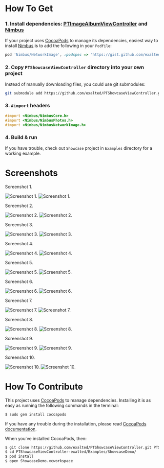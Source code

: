How To Get
==========

### 1. Install dependencies: [PTImageAlbumViewController](https://github.com/exalted/PTImageAlbumViewController) and  [Nimbus](https://github.com/jverkoey/nimbus)

If your project uses [CocoaPods](http://cocoapods.org) to manage its dependencies, easiest way to install [Nimbus](https://github.com/jverkoey/nimbus) is to add the following in your `Podfile`:

```ruby
pod 'Nimbus/NetworkImage', :podspec => 'https://gist.github.com/exalted/7655606/raw/ce27220c457984ecd30fb800503b4c299159ace0/Nimbus.podspec'
```

### 2. Copy `PTShowcaseViewController` directory into your own project

Instead of manually downloading files, you could use git submodules:

```bash
git submodule add https://github.com/exalted/PTShowcaseViewController.git
```

### 3. `#import` headers

```objectivec
#import <Nimbus/NimbusCore.h>
#import <Nimbus/NimbusPhotos.h>
#import <Nimbus/NimbusNetworkImage.h>
```

### 4. Build & run

If you have trouble, check out `Showcase` project in `Examples` directory for a working example.


Screenshots
===========

Screenshot 1.

![Screenshot 1.](http://exalted.github.com/PTShowcaseViewController/iPad/ss1.png "Screenshot 1.")
![Screenshot 1.](http://exalted.github.com/PTShowcaseViewController/iPhone/ss1.png "Screenshot 1.")

Screenshot 2.

![Screenshot 2.](http://exalted.github.com/PTShowcaseViewController/iPad/ss2.png "Screenshot 2.")
![Screenshot 2.](http://exalted.github.com/PTShowcaseViewController/iPhone/ss2.png "Screenshot 2.")

Screenshot 3.

![Screenshot 3.](http://exalted.github.com/PTShowcaseViewController/iPad/ss3.png "Screenshot 3.")
![Screenshot 3.](http://exalted.github.com/PTShowcaseViewController/iPhone/ss3.png "Screenshot 3.")

Screenshot 4.

![Screenshot 4.](http://exalted.github.com/PTShowcaseViewController/iPad/ss4.png "Screenshot 4.")
![Screenshot 4.](http://exalted.github.com/PTShowcaseViewController/iPhone/ss4.png "Screenshot 4.")

Screenshot 5.

![Screenshot 5.](http://exalted.github.com/PTShowcaseViewController/iPad/ss5.png "Screenshot 5.")
![Screenshot 5.](http://exalted.github.com/PTShowcaseViewController/iPhone/ss5.png "Screenshot 5.")

Screenshot 6.

![Screenshot 6.](http://exalted.github.com/PTShowcaseViewController/iPad/ss6.png "Screenshot 6.")
![Screenshot 6.](http://exalted.github.com/PTShowcaseViewController/iPhone/ss6.png "Screenshot 6.")

Screenshot 7.

![Screenshot 7.](http://exalted.github.com/PTShowcaseViewController/iPad/ss7.png "Screenshot 7.")
![Screenshot 7.](http://exalted.github.com/PTShowcaseViewController/iPhone/ss7.png "Screenshot 7.")

Screenshot 8.

![Screenshot 8.](http://exalted.github.com/PTShowcaseViewController/iPad/ss8.png "Screenshot 8.")
![Screenshot 8.](http://exalted.github.com/PTShowcaseViewController/iPhone/ss8.png "Screenshot 8.")

Screenshot 9.

![Screenshot 9.](http://exalted.github.com/PTShowcaseViewController/iPad/ss9.png "Screenshot 9.")
![Screenshot 9.](http://exalted.github.com/PTShowcaseViewController/iPhone/ss9.png "Screenshot 9.")

Screenshot 10.

![Screenshot 10.](http://exalted.github.com/PTShowcaseViewController/iPad/ss10.png "Screenshot 10.")
![Screenshot 10.](http://exalted.github.com/PTShowcaseViewController/iPhone/ss10.png "Screenshot 10.")


How To Contribute
=================

This project uses [CocoaPods](http://cocoapods.org) to manage dependencies. Installing it is as easy as running the following commands in the terminal:

```bash
$ sudo gem install cocoapods
```

If you have any trouble during the installation, please read [CocoaPods documentation](http://docs.cocoapods.org/).

When you've installed CocoaPods, then:

```bash
$ git clone https://github.com/exalted/PTShowcaseViewController.git PTShowcaseViewController-exalted
$ cd PTShowcaseViewController-exalted/Examples/ShowcaseDemo/
$ pod install
$ open ShowcaseDemo.xcworkspace
```
